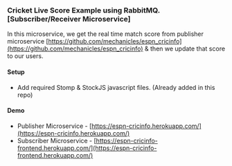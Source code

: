 ### Cricket Live Score Example using RabbitMQ. [Subscriber/Receiver Microservice]

In this microservice, we get the real time match score from publisher microservice
[https://github.com/mechanicles/espn_cricinfo](https://github.com/mechanicles/espn_cricinfo)
& then we update that score to our users.

#### Setup

- Add required Stomp & StockJS javascript files. (Already added in this repo)

#### Demo

- Publisher Microservice - [https://espn-cricinfo.herokuapp.com/](https://espn-cricinfo.herokuapp.com/)
- Subscriber Microservice - [https://espn-cricinfo-frontend.herokuapp.com/](https://espn-cricinfo-frontend.herokuapp.com/)

